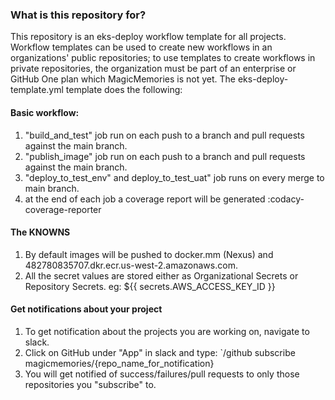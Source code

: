 ### What is this repository for? ###

This repository is an eks-deploy workflow template for all projects. Workflow templates can be used to create new workflows in an organizations' public repositories; to use templates to create workflows in private repositories, the organization must be part of an enterprise or GitHub One plan which MagicMemories is not yet.
The eks-deploy-template.yml template does the following:

#### Basic workflow: ####

1) "build_and_test" job run on each push to a branch and pull requests against the main branch.
2) "publish_image" job run on each push to a branch and pull requests against the main branch.
3) "deploy_to_test_env" and deploy_to_test_uat" job runs on every merge to main branch.
4) at the end of each job a coverage report will be generated :codacy-coverage-reporter

#### The KNOWNS ####
1) By default images will be pushed to docker.mm (Nexus) and 482780835707.dkr.ecr.us-west-2.amazonaws.com.
2) All the secret values are stored either as Organizational Secrets or Repository Secrets.  eg: ${{ secrets.AWS_ACCESS_KEY_ID }}

#### Get notifications about your project ####
1) To get notification about the projects you are working on, navigate to slack.
2) Click on GitHub under "App" in slack and type: `/github subscribe magicmemories/{repo_name_for_notification} 
3) You will get notified of success/failures/pull requests to only those repositories you "subscribe" to.
